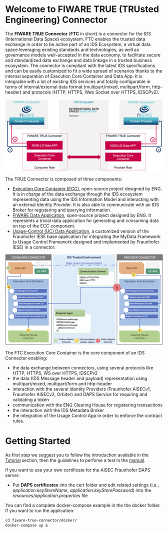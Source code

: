 # Welcome to FIWARE TRUE (TRUsted Engineering) Connector

The **FIWARE TRUE Connector** (**FTC** in short) is a connector for the IDS (International Data Space) ecosystem. FTC enables the trusted data exchange in order to be active part of an IDS Ecosystem, a virtual data space leveraging existing standards and technologies, as well as governance models well-accepted in the data economy, to facilitate secure and standardized data exchange and data linkage in a trusted business ecosystem. The connector is compliant with the latest IDS specifications and can be easily customized to fit a wide spread of scenarios thanks to the internal separation of Execution Core Container and Data App. It is integrable with a lot of existing IDS services and totally configurable in terms of internal/external data format (multipart/mixed, multipart/form, http-header) and protocols (HTTP, HTTPS, Web Socket over HTTPS, IDSCPv2).

![FIWARE TRUE Connector Architecture Overview](img/FTC_in_action.png?raw=true "FIWARE TRUE Connector Architecture Overview")

The TRUE Connector is composed of three components:

* [Execution Core Container (ECC)](https://github.com/Engineering-Research-and-Development/true-connector-execution_core_container), open-source project designed by ENG. It is in charge of the data exchange through the IDS ecosystem representing data using the IDS Information Model and interacting with an external Identity Provider. It is also able to communicate with an IDS Broker for registering and querying information.
* [FIWARE Data Application](https://github.com/Engineering-Research-and-Development/true-connector-fiware_data_app), open-source project designed by ENG. It represents a trivial data application for generating and consuming data on top of the ECC component.
* [Usage-Control (UC) Data Application](https://github.com/Engineering-Research-and-Development/true-connector-uc_data_app), a customized version of the Fraunhofer IESE base application for integrating the MyData Framework (a Usage Control Framework designed and implemented by Fraunhofer IESE) in a connector.

![FIWARE TRUE Connector Architecture](img/TRUE_Connector_Architecture.png?raw=true "FIWARE TRUE Connector Architecture")

The FTC Execution Core Container is the core component of an IDS Connector enabling:

* the data exchange between connectors, using several protocols like HTTP, HTTPS, WS over HTTPS, IDSCPv2
* the data (IDS Message header and payload) representation using multipart/mixed, multipart/form and http-header
* interaction with the several Identity Providers (Fraunhofer AISECv1, Fraunhofer AISECv2, Orbiter) and DAPS Service for requiring and validating a token
* communication with the ENG Clearing House for registering transactions
* the interaction with the IDS Metadata Broker 
* the integration of the Usage Control App in order to enforce the contract rules.


# Getting Started

As first step we suggest you to follow the introduction available in the [Tutorial](true_connector_tutorial.md) section, then the guidelines to perfome a test in the [manual](user_and_programmers_manual.md).

If you want to use your own certificate for the AISEC Fraunhofer DAPS server:

* Put **DAPS certificates** into the cert folder and edit related settings (i.e., *application.keyStoreName*, *application.keyStorePassword*) into the *resources/application.properties* file

You can find a complete docker-compose example in the the docker folder. If you want to run the application:

```
cd fiware-true-connector/docker/
docker-compose up &
```